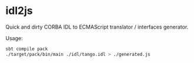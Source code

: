 # idl2js

Quick and dirty CORBA IDL to ECMAScript translator / interfaces generator.

Usage:
```bash
sbt compile pack
./target/pack/bin/main ./idl/tango.idl > ./generated.js
```
